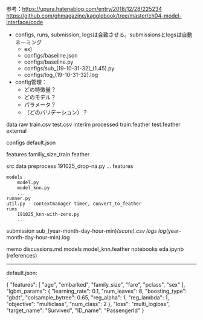 参考：https://upura.hatenablog.com/entry/2018/12/28/225234
https://github.com/ghmagazine/kagglebook/tree/master/ch04-model-interface/code

* configs, runs, submission, logsは合致させる。submissionsとlogsは自動ネーミング
    - ex)
    - configs/baseline.json
    - configs/baseline.py
    - configs/sub_(19-10-31-32)_(1.45).py
    - configs/log_(19-10-31-32).log
* config管理：
    - どの特徴量？
    - どのモデル？
    - パラメータ？
    - （どのバリデーション）？

data
	raw
		train.csv
		test.csv
	interim
	processed
        train.feather
		test.feather
	external

configs
	default.json

features
	familiy_size_train.feather

src
	data
		preprocess
			191025_drop-na.py
			...
	features
		
	models
		model.py
		model_knn.py
		...
	runner.py
	util.py - contextmanager timer, convert_to_feather
	runs
		191025_knn-with-zero.py
		...
submission
	sub_(year-month-day-hour-min)_(score).csv
logs
	log_(year-month-day-hour-min).log

memo
	discussions.md
models
	model_knn.feather
notebooks
	eda.ipynb
(references)

----------------------------

default.json:

{
    "features": [
        "age",
        "embarked",
        "family_size",
        "fare",
        "pclass",
        "sex"
    ],
    "lgbm_params": {
        "learning_rate": 0.1,
        "num_leaves": 8,
        "boosting_type": "gbdt",
        "colsample_bytree": 0.65,
        "reg_alpha": 1,
        "reg_lambda": 1,
        "objective": "multiclass",
        "num_class": 2
    },
    "loss": "multi_logloss",
    "target_name": "Survived",
    "ID_name": "PassengerId"
}